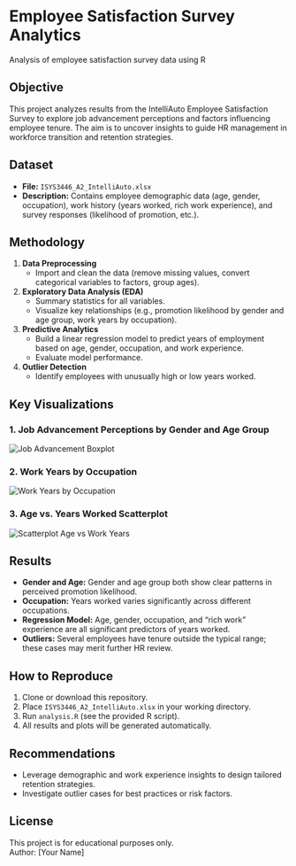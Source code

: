 # Employee Satisfaction Survey Analytics
Analysis of employee satisfaction survey data using R

## Objective
This project analyzes results from the IntelliAuto Employee Satisfaction Survey to explore job advancement perceptions and factors influencing employee tenure. The aim is to uncover insights to guide HR management in workforce transition and retention strategies.

## Dataset
- **File:** `ISYS3446_A2_IntelliAuto.xlsx`
- **Description:** Contains employee demographic data (age, gender, occupation), work history (years worked, rich work experience), and survey responses (likelihood of promotion, etc.).

## Methodology

1. **Data Preprocessing**
   - Import and clean the data (remove missing values, convert categorical variables to factors, group ages).
2. **Exploratory Data Analysis (EDA)**
   - Summary statistics for all variables.
   - Visualize key relationships (e.g., promotion likelihood by gender and age group, work years by occupation).
3. **Predictive Analytics**
   - Build a linear regression model to predict years of employment based on age, gender, occupation, and work experience.
   - Evaluate model performance.
4. **Outlier Detection**
   - Identify employees with unusually high or low years worked.

## Key Visualizations

### 1. Job Advancement Perceptions by Gender and Age Group
![Job Advancement Boxplot](job_advancement_boxplot.png)

### 2. Work Years by Occupation
![Work Years by Occupation](work_years_by_occupation.png)

### 3. Age vs. Years Worked Scatterplot
![Scatterplot Age vs Work Years](scatterplot_age_workyears.png)

## Results

- **Gender and Age:** Gender and age group both show clear patterns in perceived promotion likelihood.
- **Occupation:** Years worked varies significantly across different occupations.
- **Regression Model:** Age, gender, occupation, and “rich work” experience are all significant predictors of years worked.
- **Outliers:** Several employees have tenure outside the typical range; these cases may merit further HR review.

## How to Reproduce

1. Clone or download this repository.
2. Place `ISYS3446_A2_IntelliAuto.xlsx` in your working directory.
3. Run `analysis.R` (see the provided R script).
4. All results and plots will be generated automatically.

## Recommendations

- Leverage demographic and work experience insights to design tailored retention strategies.
- Investigate outlier cases for best practices or risk factors.

## License

This project is for educational purposes only.  
Author: [Your Name]

